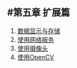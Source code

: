 #第五章 扩展篇
---
1. [数据显示与存储](data_storage_and_display.md)
2. [使用网络服务](internet_service.md)
3. [使用摄像头](capture_picture.md)
4. [使用OpenCV](using_opencv.md)